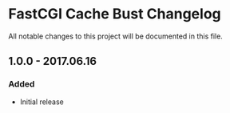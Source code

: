 # FastCGI Cache Bust Changelog

All notable changes to this project will be documented in this file.

## 1.0.0 - 2017.06.16
### Added
- Initial release

